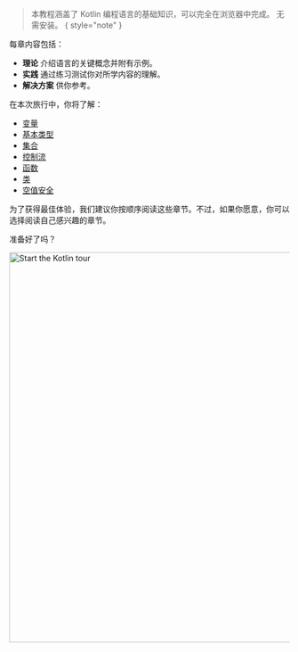 [//]: # (title: 欢迎来到我们的 Kotlin 之旅！)

> 本教程涵盖了 Kotlin 编程语言的基础知识，可以完全在浏览器中完成。
> 无需安装。
{ style="note" }

每章内容包括：

* **理论** 介绍语言的关键概念并附有示例。
* **实践** 通过练习测试你对所学内容的理解。
* **解决方案** 供你参考。

在本次旅行中，你将了解：

* [变量](kotlin-tour-hello-world.md)
* [基本类型](kotlin-tour-basic-types.md)
* [集合](kotlin-tour-collections.md)
* [控制流](kotlin-tour-control-flow.md)
* [函数](kotlin-tour-functions.md)
* [类](kotlin-tour-classes.md)
* [空值安全](kotlin-tour-null-safety.md)

为了获得最佳体验，我们建议你按顺序阅读这些章节。不过，如果你愿意，你可以选择阅读自己感兴趣的章节。

准备好了吗？

<a href="kotlin-tour-hello-world.md"><img src="start-kotlin-tour.svg" width="700" alt="Start the Kotlin tour" style="block"/></a>